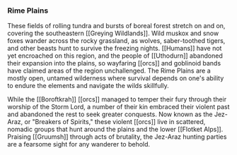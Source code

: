 ### Rime Plains

These fields of rolling tundra and bursts of boreal forest stretch on and on, covering the southeastern [[Greying Wildlands]]. Wild muskox and snow foxes wander across the rocky grassland, as wolves, saber-toothed tigers, and other beasts hunt to survive the freezing nights. [[Humans]] have not yet encroached on this region, and the people of [[Uthodurn]] abandoned their expansion into the plains, so wayfaring [[orcs]] and goblinoid bands have claimed areas of the region unchallenged. The Rime Plains are a mostly open, untamed wilderness where survival depends on one's ability to endure the elements and navigate the wilds skillfully.

While the [[Boroftkrah]] [[orcs]] managed to temper their fury through their worship of the Storm Lord, a number of their kin embraced their violent past and abandoned the rest to seek greater conquests. Now known as the Jez-Araz, or "Breakers of Spirits," these violent [[orcs]] live in scattered, nomadic groups that hunt around the plains and the lower [[Flotket Alps]]. Praising [[Gruumsh]] through acts of brutality, the Jez-Araz hunting parties are a fearsome sight for any wanderer to behold.